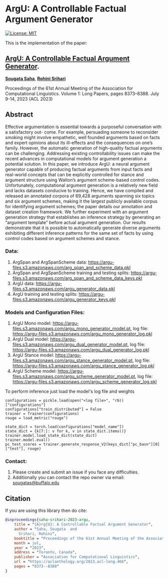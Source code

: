 # ArgU: A Controllable Factual Argument Generator
[![License: MIT](https://img.shields.io/badge/License-MIT-yellow.svg)](https://opensource.org/licenses/MIT)

This is the implementation of the paper:

## [**ArgU: A Controllable Factual Argument Generator**]([https://aclanthology.org/2022.nlp4convai-1.16/](https://aclanthology.org/2023.acl-long.466.pdf)). 
[**Sougata Saha**](https://sougata-ub.github.io), [**Rohini Srihari**](https://www.acsu.buffalo.edu/~rohini/) 

Proceedings of the 61st Annual Meeting of the Association for Computational Linguistics. Volume 1: Long Papers, pages 8373–8388. July 9-14, 2023 (ACL 2023)

## Abstract
Effective argumentation is essential towards a purposeful conversation with a satisfactory out- come. For example, persuading someone to reconsider smoking might involve empathetic, well founded arguments based on facts and expert opinions about its ill-effects and the consequences on one’s family. However, the automatic generation of high-quality factual arguments can be challenging. Addressing existing controllability issues can make the recent advances in computational models for argument generation a potential solution. In this paper, we introduce ArgU: a neural argument generator capable of producing factual arguments from input facts and real-world concepts that can be explicitly controlled for stance and argument structure using Walton’s argument scheme-based control codes. Unfortunately, computational argument generation is a relatively new field and lacks datasets conducive to training. Hence, we have compiled and released an annotated corpora of 69,428 arguments spanning six topics and six argument schemes, making it the largest publicly available corpus for identifying argument schemes; the paper details our annotation and dataset creation framework. We further experiment with an argument generation strategy that establishes an inference strategy by generating an “argument template” before actual argument generation. Our results demonstrate that it is possible to automatically generate diverse arguments exhibiting different inference patterns for the same set of facts by using control codes based on argument schemes and stance.

### Data:
1. ArgSpan and ArgSpanScheme data: https://argu-files.s3.amazonaws.com/arg_span_and_scheme_data.pkl
2. ArgSpan and ArgSpanScheme training and testing splits: https://argu-files.s3.amazonaws.com/arg_span_and_scheme_data_keys.pkl
3. ArgU data: https://argu-files.s3.amazonaws.com/argu_generator_data.pkl
4. ArgU training and testing splits: https://argu-files.s3.amazonaws.com/argu_generator_keys.pkl
   
### Models and Configuration Files:
1. ArgU Mono model: https://argu-files.s3.amazonaws.com/argu_mono_generator_model.pt, log file: https://argu-files.s3.amazonaws.com/argu_mono_generator_log.pkl
2. ArgU Dual model: https://argu-files.s3.amazonaws.com/argu_dual_generator_model.pt, log file: https://argu-files.s3.amazonaws.com/argu_dual_generator_log.pkl
3. ArgU Stance model: https://argu-files.s3.amazonaws.com/argu_stance_generator_model.pt, log file: https://argu-files.s3.amazonaws.com/argu_stance_generator_log.pkl
4. ArgU Scheme model: https://argu-files.s3.amazonaws.com/argu_scheme_generator_model.pt, log file: https://argu-files.s3.amazonaws.com/argu_scheme_generator_log.pkl

To perform inference just load the model's log file and weights

```
configurations = pickle.load(open("<log file>", "rb))["configurations"]
configurations["train_distributed"] = False
trainer = Trainer(configurations)
rouge = load_metric("rouge")

state_dict = torch.load(configurations["model_name"])
state_dict = {k[7:]: v for k, v in state_dict.items()}
trainer.model.load_state_dict(state_dict)
trainer.model.eval()
pc_test_scores = trainer.generate_response_V2(keys_dict["pc_basn"][0]["test"], rouge)
```
### Contact:
1. Please create and submit an issue if you face any difficulties.
2. Additionally you can contact the repo owner via email: sougatas@buffalo.edu

## Citation
If you are using this library then do cite: 
```bibtex
@inproceedings{saha-srihari-2023-argu,
    title = "{A}rg{U}: A Controllable Factual Argument Generator",
    author = "Saha, Sougata  and
      Srihari, Rohini",
    booktitle = "Proceedings of the 61st Annual Meeting of the Association for Computational Linguistics (Volume 1: Long Papers)",
    month = jul,
    year = "2023",
    address = "Toronto, Canada",
    publisher = "Association for Computational Linguistics",
    url = "https://aclanthology.org/2023.acl-long.466",
    pages = "8373--8388"
}
```
